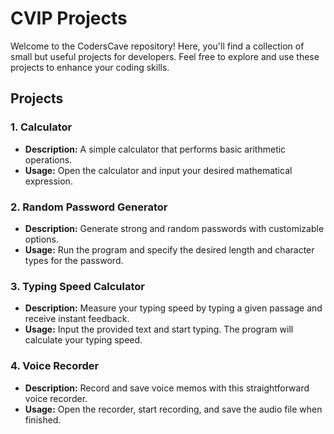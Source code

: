 # CVIP Projects

Welcome to the CodersCave repository! Here, you'll find a collection of small but useful projects for developers. Feel free to explore and use these projects to enhance your coding skills.

## Projects

### 1. Calculator

- **Description:** A simple calculator that performs basic arithmetic operations.
- **Usage:** Open the calculator and input your desired mathematical expression.

### 2. Random Password Generator

- **Description:** Generate strong and random passwords with customizable options.
- **Usage:** Run the program and specify the desired length and character types for the password.

### 3. Typing Speed Calculator

- **Description:** Measure your typing speed by typing a given passage and receive instant feedback.
- **Usage:** Input the provided text and start typing. The program will calculate your typing speed.

### 4. Voice Recorder

- **Description:** Record and save voice memos with this straightforward voice recorder.
- **Usage:** Open the recorder, start recording, and save the audio file when finished.


